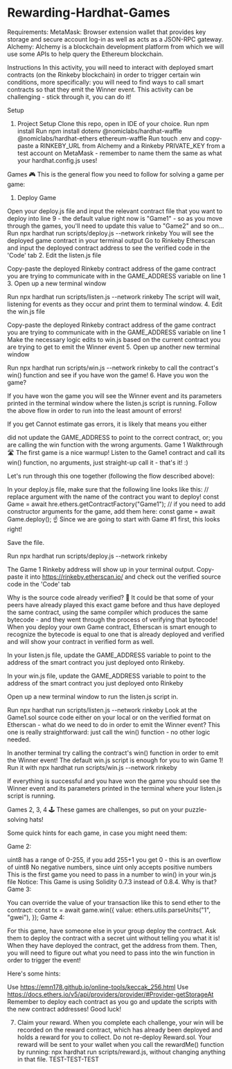 # Rewarding-Hardhat-Games

Requirements:
MetaMask: Browser extension wallet that provides key storage and secure account log-in as well as acts as a JSON-RPC gateway.
Alchemy: Alchemy is a blockchain development platform from which we will use some APIs to help query the Ethereum blockchain.

Instructions
In this activity, you will need to interact with deployed smart contracts (on the Rinkeby blockchain) in order to trigger certain win conditions, more specifically: you will need to find ways to call smart contracts so that they emit the Winner event.
This activity can be challenging - stick through it, you can do it!

Setup
1. Project Setup
Clone this repo, open in IDE of your choice.
Run npm install
Run npm install dotenv @nomiclabs/hardhat-waffle @nomiclabs/hardhat-ethers ethereum-waffle
Run touch .env and copy-paste a RINKEBY_URL from Alchemy and a Rinkeby PRIVATE_KEY from a test account on MetaMask - remember to name them the same as what your hardhat.config.js uses!

Games 🎮
This is the general flow you need to follow for solving a game per game:

1. Deploy Game

Open your deploy.js file and input the relevant contract file that you want to deploy into line 9 - the default value right now is "Game1" - so as you move through the games, you'll need to update this value to "Game2" and so on...
Run npx hardhat run scripts/deploy.js --network rinkeby
You will see the deployed game contract in your terminal output
Go to Rinkeby Etherscan and input the deployed contract address to see the verified code in the 'Code' tab
2. Edit the listen.js file

Copy-paste the deployed Rinkeby contract address of the game contract you are trying to communicate with in the GAME_ADDRESS variable on line 1
3. Open up a new terminal window

Run npx hardhat run scripts/listen.js --network rinkeby
The script will wait, listening for events as they occur and print them to terminal window.
4. Edit the win.js file

Copy-paste the deployed Rinkeby contract address of the game contract you are trying to communicate with in the GAME_ADDRESS variable on line 1
Make the necessary logic edits to win.js based on the current contract you are trying to get to emit the Winner event
5. Open up another new terminal window

Run npx hardhat run scripts/win.js --network rinkeby to call the contract's win() function and see if you have won the game!
6. Have you won the game?

If you have won the game you will see the Winner event and its parameters printed in the terminal window where the listen.js script is running.
Follow the above flow in order to run into the least amount of errors!

If you get Cannot estimate gas errors, it is likely that means you either

did not update the GAME_ADDRESS to point to the correct contract, or;
you are calling the win function with the wrong arguments.
Game 1 Walkthrough 🛣️
The first game is a nice warmup! Listen to the Game1 contract and call its win() function, no arguments, just straight-up call it - that's it! :)

Let's run through this one together (following the flow described above):

In your deploy.js file, make sure that the following line looks like this:
// replace argument with the name of the contract you want to deploy!
const Game = await hre.ethers.getContractFactory("Game1");
// if you need to add constructor arguments for the game, add them here:
const game = await Game.deploy();
☝️ Since we are going to start with Game #1 first, this looks right!

Save the file.

Run npx hardhat run scripts/deploy.js --network rinkeby

The Game 1 Rinkeby address will show up in your terminal output. Copy-paste it into https://rinkeby.etherscan.io/ and check out the verified source code in the 'Code' tab

Why is the source code already verified? 🤔 It could be that some of your peers have already played this exact game before and thus have deployed the same contract, using the same compiler which produces the same bytecode - and they went through the process of verifying that bytecode! When you deploy your own Game contract, Etherscan is smart enough to recognize the bytecode is equal to one that is already deployed and verified and will show your contract in verified form as well.

In your listen.js file, update the GAME_ADDRESS variable to point to the address of the smart contract you just deployed onto Rinkeby.

In your win.js file, update the GAME_ADDRESS variable to point to the address of the smart contract you just deployed onto Rinkeby

Open up a new terminal window to run the listen.js script in.

Run npx hardhat run scripts/listen.js --network rinkeby
Look at the Game1.sol source code either on your local or on the verified format on Etherscan - what do we need to do in order to emit the Winner event? This one is really straightforward: just call the win() function - no other logic needed.

In another terminal try calling the contract's win() function in order to emit the Winner event! The default win.js script is enough for you to win Game 1! Run it with npx hardhat run scripts/win.js --network rinkeby

If everything is successful and you have won the game you should see the Winner event and its parameters printed in the terminal where your listen.js script is running.

Games 2, 3, 4 🕹️
These games are challenges, so put on your puzzle-solving hats!

Some quick hints for each game, in case you might need them:

Game 2:

uint8 has a range of 0-255, if you add 255+1 you get 0 - this is an overflow of uint8
No negative numbers, since uint only accepts positive numbers
This is the first game you need to pass in a number to win() in your win.js file
Notice: This Game is using Solidity 0.7.3 instead of 0.8.4. Why is that?
Game 3:

You can override the value of your transaction like this to send ether to the contract:
 const tx = await game.win({
    value: ethers.utils.parseUnits("1", "gwei"),
  });
Game 4:

For this game, have someone else in your group deploy the contract. Ask them to deploy the contract with a secret uint without telling you what it is! When they have deployed the contract, get the address from them. Then, you will need to figure out what you need to pass into the win function in order to trigger the event!

Here's some hints:

Use https://emn178.github.io/online-tools/keccak_256.html
Use https://docs.ethers.io/v5/api/providers/provider/#Provider-getStorageAt
Remember to deploy each contract as you go and update the scripts with the new contract addresses! Good luck!

7. Claim your reward.
When you complete each challenge, your win will be recorded on the reward contract, which has already been deployed and holds a reward for you to collect. Do not re-deploy Reward.sol. Your reward will be sent to your wallet when you call the rewardMe() function by running:
npx hardhat run scripts/reward.js, without changing anything in that file.
TEST-TEST-TEST
